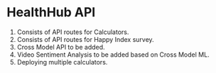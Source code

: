 # HealthHub API

1. Consists of API routes for Calculators.
2. Consists of API routes for Happy Index survey.
3. Cross Model API to be added.
4. Video Sentiment Analysis to be added based on Cross Model ML.
5. Deploying multiple calculators.
